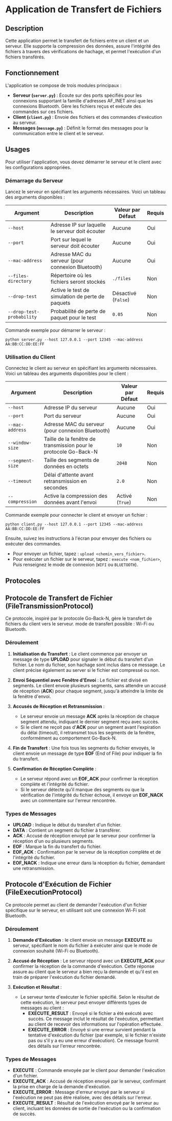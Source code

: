 # Application de Transfert de Fichiers

## Description

Cette application permet le transfert de fichiers entre un client et un serveur. Elle supporte la compression des données, assure l'intégrité des fichiers à travers des vérifications de hachage, et permet l'exécution d'un fichiers transférés.

## Fonctionnement

L'application se compose de trois modules principaux :
- **Serveur (`server.py`)** : Écoute sur des ports spécifiés pour les connexions supportant la famille d'adresses AF_INET ainsi que les connexions Bluetooth. Gère les fichiers reçus et exécute des commandes sur ces fichiers.
- **Client (`client.py`)** : Envoie des fichiers et des commandes d'exécution au serveur.
- **Messages (`message.py`)** : Définit le format des messages pour la communication entre le client et le serveur.

## Usages

Pour utiliser l'application, vous devez démarrer le serveur et le client avec les configurations appropriées.

### Démarrage du Serveur

Lancez le serveur en spécifiant les arguments nécessaires. Voici un tableau des arguments disponibles :

| Argument         | Description                                         | Valeur par Défaut      | Requis   |
|------------------|-----------------------------------------------------|------------------------|----------|
| `--host`         | Adresse IP sur laquelle le serveur doit écouter     | Aucune                 | Oui      |
| `--port`         | Port sur lequel le serveur doit écouter             | Aucune                 | Oui      |
| `--mac-address`  | Adresse MAC du serveur (pour connexion Bluetooth)   | Aucune                 | Oui      |
| `--files-directory` | Répertoire où les fichiers seront stockés         | `./files`              | Non      |
| `--drop-test`    | Active le test de simulation de perte de paquets    | Désactivé (`False`)    | Non      |
| `--drop-test-probability` | Probabilité de perte de paquet pour le test | `0.05`                 | Non      |

Commande exemple pour démarrer le serveur :
```shell
python server.py --host 127.0.0.1 --port 12345 --mac-address AA:BB:CC:DD:EE:FF
```

### Utilisation du Client

Connectez le client au serveur en spécifiant les arguments nécessaires. Voici un tableau des arguments disponibles pour le client :

| Argument         | Description                                           | Valeur par Défaut    | Requis   |
|------------------|-------------------------------------------------------|----------------------|----------|
| `--host`         | Adresse IP du serveur                                 | Aucune               | Oui      |
| `--port`         | Port du serveur                                       | Aucune               | Oui      |
| `--mac-address`  | Adresse MAC du serveur (pour connexion Bluetooth)     | Aucune               | Oui      |
| `--window-size`  | Taille de la fenêtre de transmission pour le protocole Go-Back-N | `10`  | Non      |
| `--segment-size` | Taille des segments de données en octets              | `2048`               | Non      |
| `--timeout`      | Délai d'attente avant retransmission en secondes      | `2.0`                | Non      |
| `--compression`  | Active la compression des données avant l'envoi       | Activé (`True`)      | Non      |

Commande exemple pour connecter le client et envoyer un fichier :
```shell
python client.py --host 127.0.0.1 --port 12345 --mac-address AA:BB:CC:DD:EE:FF
```
Ensuite, suivez les instructions à l'écran pour envoyer des fichiers ou exécuter des commandes.

- Pour envoyer un fichier, tapez : `upload <chemin_vers_fichier>`.
- Pour exécuter un fichier sur le serveur, tapez : `execute <nom_fichier>`, Puis renseignez le mode de connexion (`WIFI` ou `BLUETOOTH`).


## Protocoles

## Protocole de Transfert de Fichier (FileTransmissionProtocol)

Ce protocole, inspiré par le protocole Go-Back-N, gère le transfert de fichiers du client vers le serveur.
mode de transfert possible : Wi-Fi ou Bluetooth.

### Déroulement

1. **Initialisation du Transfert** : Le client commence par envoyer un message de type **UPLOAD** pour signaler le début du transfert d'un fichier. Le nom du fichier, son hachage sont inclus dans ce message. Le client précise également au server si le fichier est compressé ou non.
   
2. **Envoi Séquentiel avec Fenêtre d'Envoi** : Le fichier est divisé en segments. Le client envoie plusieurs segments, sans attendre un accusé de réception (**ACK**) pour chaque segment, jusqu'à atteindre la limite de la fenêtre d'envoi.
   
3. **Accusés de Réception et Retransmission** : 
    - Le serveur envoie un message **ACK** après la réception de chaque segment attendu, indiquant le dernier segment reçu avec succès.
    - Si le client ne reçoit pas d'**ACK** pour un segment avant l'expiration du délai (timeout), il retransmet tous les segments de la fenêtre, conformément au comportement Go-Back-N.
   
4. **Fin de Transfert** : Une fois tous les segments du fichier envoyés, le client envoie un message de type **EOF** (End of File) pour indiquer la fin du transfert.
   
5. **Confirmation de Réception Complète** :
    - Le serveur répond avec un **EOF_ACK** pour confirmer la réception complète et l'intégrité du fichier.
    - Si le serveur détecte qu'il manque des segments ou que la vérification de l'intégrité du fichier échoue, il envoye un **EOF_NACK** avec un commentaire sur l'erreur rencontrée.

### Types de Messages

- **UPLOAD** : Indique le début du transfert d'un fichier.
- **DATA** : Contient un segment du fichier à transférer.
- **ACK** : Accusé de réception envoyé par le serveur pour confirmer la réception d'un ou plusieurs segments.
- **EOF** : Marque la fin du transfert du fichier.
- **EOF_ACK** : Confirmation par le serveur de la réception complète et de l'intégrité du fichier.
- **EOF_NACK** : Indique une erreur dans la réception du fichier, demandant une retransmission.

## Protocole d'Exécution de Fichier (FileExecutionProtocol)

Ce protocole permet au client de demander l'exécution d'un fichier spécifique sur le serveur, en utilisant soit une connexion Wi-Fi soit Bluetooth.

### Déroulement

1. **Demande d'Exécution** : le client envoie un message **EXECUTE** au serveur, spécifiant le nom du fichier à exécuter ainsi que le mode de connexion souhaité (Wi-Fi ou Bluetooth).

2. **Accusé de Réception** : Le serveur répond avec un **EXECUTE_ACK** pour confirmer la réception de la commande d'exécution. Cette réponse assure au client que le serveur a bien reçu la demande et qu'il est en train de préparer l'exécution du fichier demandé.

3. **Exécution et Résultat** : 
    - Le serveur tente d'exécuter le fichier spécifié. Selon le résultat de cette exécution, le serveur peut envoyer différents types de messages au client :
        - **EXECUTE_RESULT** : Envoyé si le fichier a été exécuté avec succès. Ce message inclut le résultat de l'exécution, permettant au client de recevoir des informations sur l'opération effectuée.
        - **EXECUTE_ERROR** : Envoyé si une erreur survient pendant la tentative d'exécution du fichier (par exemple, si le fichier n'existe pas ou s'il y a eu une erreur d'exécution). Ce message fournit des détails sur l'erreur rencontrée.

### Types de Messages

- **EXECUTE** : Commande envoyée par le client pour demander l'exécution d'un fichier.
- **EXECUTE_ACK** : Accusé de réception envoyé par le serveur, confirmant la prise en charge de la demande d'exécution.
- **EXECUTE_ERROR** : Message d'erreur envoyé par le serveur si l'exécution ne peut pas être réalisée, avec des détails sur l'erreur.
- **EXECUTE_RESULT** : Résultat de l'exécution envoyé par le serveur au client, incluant les données de sortie de l'exécution ou la confirmation de succès.
